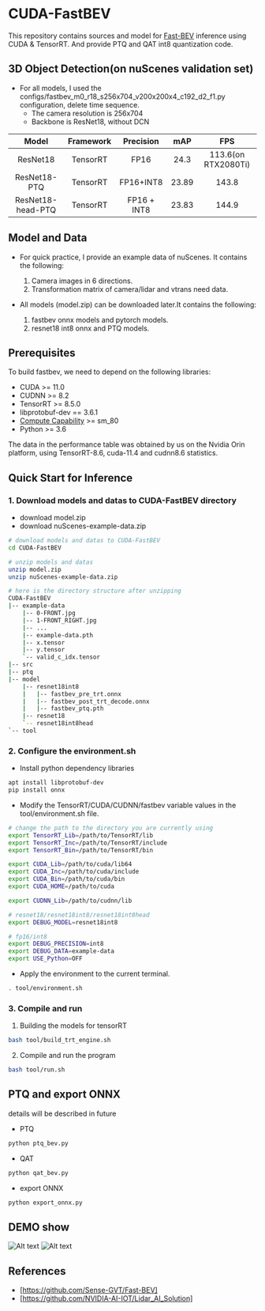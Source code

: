 # CUDA-FastBEV

This repository contains sources and model for [Fast-BEV](https://github.com/Sense-GVT/Fast-BEV) inference using CUDA & TensorRT. And provide PTQ and QAT int8 quantization code.


## 3D Object Detection(on nuScenes validation set)
- For all models, I used the configs/fastbev_m0_r18_s256x704_v200x200x4_c192_d2_f1.py configuration, delete time sequence. 
  - The camera resolution is 256x704
  - Backbone is ResNet18, without DCN


|         **Model**        | **Framework** | **Precision** | **mAP** | **FPS** |
|:------------------------:|:-------------:|:-------------:|:-------:|:-------:|
| ResNet18 |    TensorRT    |   FP16   |  24.3  |   113.6(on RTX2080Ti)        |
| ResNet18-PTQ         |    TensorRT   | FP16+INT8     |  23.89  |  143.8  |
| ResNet18-head-PTQ    | TensorRT      | FP16 + INT8 |  23.83       |   144.9        |


## Model and Data
- For quick practice, I provide an example data of nuScenes. It contains the following:
  1. Camera images in 6 directions.
  2. Transformation matrix of camera/lidar and vtrans need data.

- All models (model.zip) can be downloaded later.It contains the following:
  1. fastbev onnx models and pytorch models.
  2. resnet18 int8 onnx and PTQ models.

## Prerequisites
To build fastbev, we need to depend on the following libraries:
- CUDA >= 11.0
- CUDNN >= 8.2
- TensorRT >= 8.5.0
- libprotobuf-dev == 3.6.1
- [Compute Capability](https://developer.nvidia.com/cuda-gpus#compute) >= sm_80
- Python >= 3.6

The data in the performance table was obtained by us on the Nvidia Orin platform, using TensorRT-8.6, cuda-11.4 and cudnn8.6 statistics.

## Quick Start for Inference

### 1. Download models and datas to CUDA-FastBEV directory
- download model.zip 
- download nuScenes-example-data.zip 
```bash
# download models and datas to CUDA-FastBEV
cd CUDA-FastBEV

# unzip models and datas
unzip model.zip
unzip nuScenes-example-data.zip

# here is the directory structure after unzipping
CUDA-FastBEV
|-- example-data
    |-- 0-FRONT.jpg
    |-- 1-FRONT_RIGHT.jpg
    |-- ...
    |-- example-data.pth
    |-- x.tensor
    |-- y.tensor
    `-- valid_c_idx.tensor
|-- src
|-- ptq
|-- model
    |-- resnet18int8
    |   |-- fastbev_pre_trt.onnx
    |   |-- fastbev_post_trt_decode.onnx
    |   |-- fastbev_ptq.pth
    |-- resnet18
    `-- resnet18int8head
`-- tool
```
### 2. Configure the environment.sh
- Install python dependency libraries
```bash
apt install libprotobuf-dev
pip install onnx
```

- Modify the TensorRT/CUDA/CUDNN/fastbev variable values in the tool/environment.sh file.
```bash
# change the path to the directory you are currently using
export TensorRT_Lib=/path/to/TensorRT/lib
export TensorRT_Inc=/path/to/TensorRT/include
export TensorRT_Bin=/path/to/TensorRT/bin

export CUDA_Lib=/path/to/cuda/lib64
export CUDA_Inc=/path/to/cuda/include
export CUDA_Bin=/path/to/cuda/bin
export CUDA_HOME=/path/to/cuda

export CUDNN_Lib=/path/to/cudnn/lib

# resnet18/resnet18int8/resnet18int8head
export DEBUG_MODEL=resnet18int8

# fp16/int8
export DEBUG_PRECISION=int8
export DEBUG_DATA=example-data
export USE_Python=OFF
```

- Apply the environment to the current terminal.
```bash
. tool/environment.sh
```

### 3. Compile and run

1. Building the models for tensorRT
```bash
bash tool/build_trt_engine.sh
```

2. Compile and run the program
```bash
bash tool/run.sh
```

## PTQ and export ONNX
details will be described in future 
- PTQ
```bash
python ptq_bev.py
```
- QAT
```bash
python qat_bev.py
```
- export ONNX
```bash
python export_onnx.py
```
## DEMO show
![Alt text](demo/sample0_vis_int8_head.png)
![Alt text](demo/sample1_vis_int8_head.png)

## References
- [https://github.com/Sense-GVT/Fast-BEV]
- [https://github.com/NVIDIA-AI-IOT/Lidar_AI_Solution]
